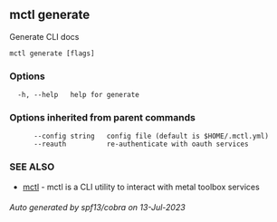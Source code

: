 ## mctl generate

Generate CLI docs

```
mctl generate [flags]
```

### Options

```
  -h, --help   help for generate
```

### Options inherited from parent commands

```
      --config string   config file (default is $HOME/.mctl.yml)
      --reauth          re-authenticate with oauth services
```

### SEE ALSO

* [mctl](mctl.md)	 - mctl is a CLI utility to interact with metal toolbox services

###### Auto generated by spf13/cobra on 13-Jul-2023
